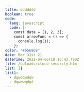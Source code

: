 ```yaml
---
title: ddddddd
boolean: true
code:
  lang: javascript
  code: |-
    const data = [1, 2, 3];
    const arrowFunc = () => {
      console.log(1);
    };
color: "#b56868"
date: Mar 31st 21
dateTime: 2021-04-06T10:16:43.790Z
file: /uploads/cloud-security.htm
list: []
list1:
  - dqwdqwdqw
  - dqwdwqdqd
---
```

